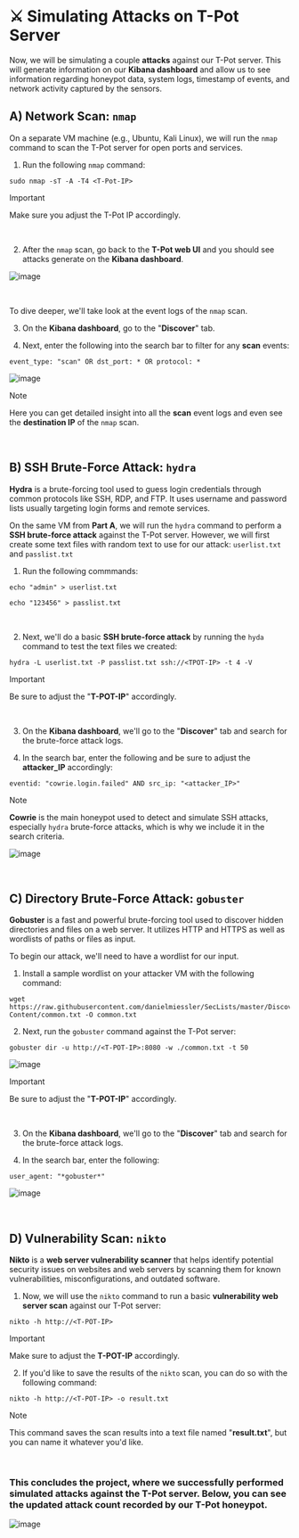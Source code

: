 # ⚔️ Simulating Attacks on T-Pot Server

Now, we will be simulating a couple **attacks** against our T-Pot server. This will generate information on our **Kibana dashboard** and allow us to see information regarding honeypot data, system logs, timestamp of events, and network activity captured by the sensors.

## A) Network Scan: `nmap`

On a separate VM machine (e.g., Ubuntu, Kali Linux), we will run the `nmap` command to scan the T-Pot server for open ports and services.

1. Run the following `nmap` command:
   
````
sudo nmap -sT -A -T4 <T-Pot-IP>
````

> [!IMPORTANT]
> Make sure you adjust the T-Pot IP accordingly.

</br>

2. After the `nmap` scan, go back to the **T-Pot web UI** and you should see attacks generate on the **Kibana dashboard**.

![image](https://github.com/user-attachments/assets/be5e344a-ea2e-4188-97a0-205d89780634)

</br>

To dive deeper, we'll take look at the event logs of the `nmap` scan.

3. On the **Kibana dashboard**, go to the "**Discover**" tab.

4. Next, enter the following into the search bar to filter for any **scan** events:

````
event_type: "scan" OR dst_port: * OR protocol: * 
````

![image](https://github.com/user-attachments/assets/b80be3ec-b340-4207-9232-aee94407f3f9)

> [!NOTE]
> Here you can get detailed insight into all the **scan** event logs and even see the **destination IP** of the `nmap` scan. 

</br>

## B) SSH Brute-Force Attack: `hydra`

**Hydra** is a brute-forcing tool used to guess login credentials through common protocols like SSH, RDP, and FTP. It uses username and password lists usually targeting login forms and remote services.

On the same VM from **Part A**, we will run the `hydra` command to perform a **SSH brute-force attack** against the T-Pot server. However, we will first create some text files with random text to use for our attack:  `userlist.txt` and `passlist.txt`

1. Run the following commmands:

````
echo "admin" > userlist.txt
````
````
echo "123456" > passlist.txt
````

</br>

2. Next, we'll do a basic **SSH brute-force attack** by running the `hyda` command to test the text files we created:

````
hydra -L userlist.txt -P passlist.txt ssh://<TPOT-IP> -t 4 -V
````

> [!IMPORTANT]
> Be sure to adjust the "**T-POT-IP**" accordingly.

</br>

3. On the **Kibana dashboard**, we'll go to the "**Discover**" tab and search for the brute-force attack logs.

4. In the search bar, enter the following and be sure to adjust the **attacker_IP** accordingly:

````
eventid: "cowrie.login.failed" AND src_ip: "<attacker_IP>"
````

> [!NOTE]
> **Cowrie** is the main honeypot used to detect and simulate SSH attacks, especially `hydra` brute-force attacks, which is why we include it in the search criteria.

![image](https://github.com/user-attachments/assets/005acc1d-a7e4-473e-a063-e639ec0bc907)

</br>

## C) Directory Brute-Force Attack: `gobuster`

**Gobuster** is a fast and powerful brute-forcing tool used to discover hidden directories and files on a web server. It utilizes HTTP and HTTPS as well as wordlists of paths or files as input.

To begin our attack, we'll need to have a wordlist for our input. 

1. Install a sample wordlist on your attacker VM with the following command:

````
wget https://raw.githubusercontent.com/danielmiessler/SecLists/master/Discovery/Web-Content/common.txt -O common.txt
````

2. Next, run the `gobuster` command against the T-Pot server:

````
gobuster dir -u http://<T-POT-IP>:8080 -w ./common.txt -t 50
````

![image](https://github.com/user-attachments/assets/0665a2af-52b6-4119-9ecd-4f745dadcff0)

> [!IMPORTANT]
> Be sure to adjust the "**T-POT-IP**" accordingly.

</br>

3. On the **Kibana dashboard**, we'll go to the "**Discover**" tab and search for the brute-force attack logs.

4. In the search bar, enter the following:

````
user_agent: "*gobuster*"
````

![image](https://github.com/user-attachments/assets/76fac731-8d16-42eb-a081-2f578541b88d)

</br>

## D) Vulnerability Scan: `nikto`

**Nikto** is a **web server vulnerability scanner** that helps identify potential security issues on websites and web servers by scanning them for known vulnerabilities, misconfigurations, and outdated software.

1. Now, we will use the `nikto` command to run a basic **vulnerability web server scan** against our T-Pot server:

````
nikto -h http://<T-POT-IP>
````

> [!IMPORTANT]
> Make sure to adjust the **T-POT-IP** accordingly.

2. If you'd like to save the results of the `nikto` scan, you can do so with the following command:

````
nikto -h http://<T-POT-IP> -o result.txt
````

> [!NOTE]
> This command saves the scan results into a text file named "**result.txt**", but you can name it whatever you'd like.

</br>

### This concludes the project, where we successfully performed simulated attacks against the T-Pot server. Below, you can see the updated attack count recorded by our T-Pot honeypot.

![image](https://github.com/user-attachments/assets/77e21974-bd85-4e00-a0d5-8f80e48e33ad)

